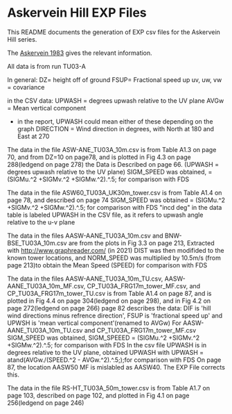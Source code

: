 # Askervein Hill EXP Files

This README documents the generation of EXP csv files for the Askervein Hill series.

The [Askervein 1983](https://drive.google.com/file/d/1gb21m8G6irryDDNEoKsXwXBETwlGnccK/view?usp=sharing) gives the relevant information.

All data is from run TU03-A

In general:
DZ= height off of ground
FSUP= Fractional speed up
uv, uw, vw = covariance

in the CSV data:
UPWASH = degrees upwash relative to the UV plane
AVGw = Mean vertical component
- in the report, UPWASH could mean either of these depending on the graph
DIRECTION = Wind direction in degrees, with North at 180 and East at 270

The data in the file ASW-ANE_TU03A_10m.csv is from Table A1.3 on page 70, and from DZ=10 on page78, and is plotted in Fig 4.3 on page 288(ledgend on page 278)
the Data is Described on page 66. (UPWASH = degrees upwash relative to the UV plane)
SIGM_SPEED was obtained, = (SIGMu.^2 +SIGMv.^2 +SIGMw.^2).^.5; for comparison with FDS 

The data in the file ASW60_TU03A_UK30m_tower.csv is from Table A1.4 on page 78, and described on page 74
SIGM_SPEED was obtained = (SIGMu.^2 +SIGMv.^2 +SIGMw.^2).^.5; for comparison with FDS 
"incd deg" in the data table is labeled UPWASH in the CSV file, as it refers to upwash angle relative to the u-v plane

The data in the files AASW-AANE_TU03A_10m.csv and BNW-BSE_TU03A_10m.csv are from the plots in Fig 3.3 on page 213, Extracted with http://www.graphreader.com/ (in 2021) 
DIST was then modifided to the known tower locations, and NORM_SPEED was multiplied by 10.5m/s (from page 213)to obtain the Mean Speed (SPEED) for comparison with FDS

The data in the files AASW-AANE_TU03A_10m_TU.csv, AASW-AANE_TU03A_10m_MF.csv, CP_TU03A_FRG17m_tower_MF.csv, and CP_TU03A_FRG17m_tower_TU.csv is
from Table A1.4 on page 87, and is plotted in Fig 4.4 on page 304(ledgend on page 298), and in Fig 4.2 on page 272(ledgend on page 266)
page 82 describes the data: DIF is 'hill wind directions minus refrence direction', FSUP is 'fractional speed up' and UPWSH is 'mean vertical component'(renamed to AVGw)
For AASW-AANE_TU03A_10m_TU.csv and CP_TU03A_FRG17m_tower_MF.csv SIGM_SPEED was obtained, SIGM_SPEEED = (SIGMu.^2 +SIGMv.^2 +SIGMw.^2).^.5; for comparison with FDS 
In the csv file UPWASH is in degrees relative to the UV plane, obtained UPWASH with UPWASH = atand(AVGw./(SPEED.^2 - AVGw.^2).^.5;);for comparison with FDS 
On page 87, the location AASW50 MF is mislabled as AASW40. The EXP File corrects this.

The data in the file RS-HT_TU03A_50m_tower.csv is from Table A1.7 on page 103, described on page 102, and plotted in Fig 4.1 on page 256(ledgend on page 246)


